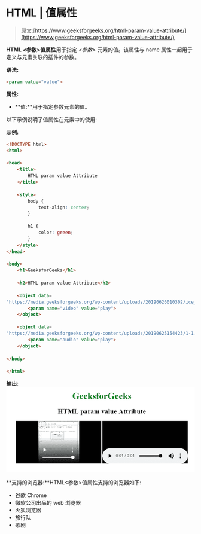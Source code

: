 # HTML | <param>值属性

> 原文:[https://www.geeksforgeeks.org/html-param-value-attribute/](https://www.geeksforgeeks.org/html-param-value-attribute/)

**HTML <参数>值属性**用于指定 *<参数>* 元素的值。该属性与 name 属性一起用于定义与元素关联的插件的参数。

**语法:**

```html
<param value="value">
```

**属性:**

*   **值:**用于指定参数元素的值。

以下示例说明了值属性在<param>元素中的使用:

**示例:**

```html
<!DOCTYPE html>
<html>

<head>
    <title>
        HTML param value Attribute
    </title>

    <style>
        body {
            text-align: center;
        }

        h1 {
            color: green;
        }
    </style>
</head>

<body>
    <h1>GeeksforGeeks</h1>

    <h2>HTML param value Attribute</h2>

    <object data=
"https://media.geeksforgeeks.org/wp-content/uploads/20190626010302/ice_video_20190626-005104_edit_0.mp4">
        <param name="video" value="play">
    </object>

    <object data=
"https://media.geeksforgeeks.org/wp-content/uploads/20190625154423/1-1.wav">
        <param name="audio" value="play">
    </object>

</body>

</html>                    
```

**输出:**
![](img/43c960b9308b20b77f13b2c7ea86092e.png)

**支持的浏览器:**HTML<参数>值属性支持的浏览器如下:

*   谷歌 Chrome
*   微软公司出品的 web 浏览器
*   火狐浏览器
*   旅行队
*   歌剧